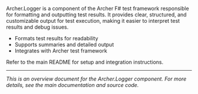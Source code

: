 <!-- (dl
(section-meta
    (title Archer.Logger Overview)
)
) -->

Archer.Logger is a component of the Archer F# test framework responsible for formatting and outputting test results. It provides clear, structured, and customizable output for test execution, making it easier to interpret test results and debug issues.

<!-- (dl (# Features)) -->
- Formats test results for readability
- Supports summaries and detailed output
- Integrates with Archer test framework

<!-- (dl (# Usage)) -->
Refer to the main README for setup and integration instructions.

---

*This is an overview document for the Archer.Logger component. For more details, see the main documentation and source code.*
